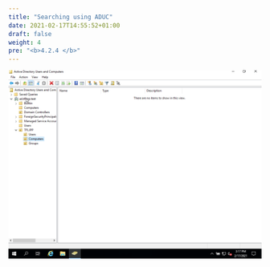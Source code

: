 ```yaml
---
title: "Searching using ADUC"
date: 2021-02-17T14:55:52+01:00
draft: false
weight: 4
pre: "<b>4.2.4 </b>"
---
```


![](searching_ad.gif)